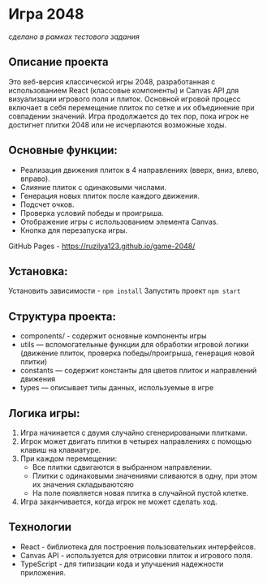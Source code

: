 # Игра 2048

_сделано в рамках тестового задания_

## Описание проекта
Это веб-версия классической игры 2048, разработанная с использованием React (классовые компоненты) и Canvas API для визуализации игрового поля и плиток. Основной игровой процесс включает в себя перемещение плиток по сетке и их объединение при совпадении значений. Игра продолжается до тех пор, пока игрок не достигнет плитки 2048 или не исчерпаются возможные ходы.

## Основные функции:
- Реализация движения плиток в 4 направлениях (вверх, вниз, влево, вправо).
- Слияние плиток с одинаковыми числами.
- Генерация новых плиток после каждого движения.
- Подсчет очков.
- Проверка условий победы и проигрыша.
- Отображение игры с использованием элемента Canvas.
- Кнопка для перезапуска игры.

GitHub Pages - https://ruzilya123.github.io/game-2048/

## Установка:
Установить зависимости - ```npm install```
Запустить проект ```npm start```

## Структура проекта:
- components/ - содержит основные компоненты игры
- utils — вспомогательные функции для обработки игровой логики (движение плиток, проверка победы/проигрыша, генерация новой плитки)
- constants — содержит константы для цветов плиток и направлений движения
- types — описывает типы данных, используемые в игре

## Логика игры:
1. Игра начинается с двумя случайно сгенерироваными плитками.
2. Игрок может двигать плитки в четырех направлениях с помощью клавиш на клавиатуре.
3. При каждом перемещении:
    - Все плитки сдвигаются в выбранном направлении.
    - Плитки с одинаковыми значениями сливаются в одну, при этом их значения складываютсяю
    - На поле появляется новая плитка в случайной пустой клетке.
4. Игра заканчивается, когда игрок не может сделать ход.

## Технологии
- React - библиотека для построения пользовательких интерфейсов.
- Canvas API - используется для отрисовки плиток и игрового поля.
- TypeScript - для типизации кода и улучшения надежности приложения.



